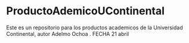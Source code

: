 # ProductoAdemicoUContinental
Este es un repositorio para los productos academicos de la Universidad Continental, autor Adelmo Ochoa . FECHA 21 abril
